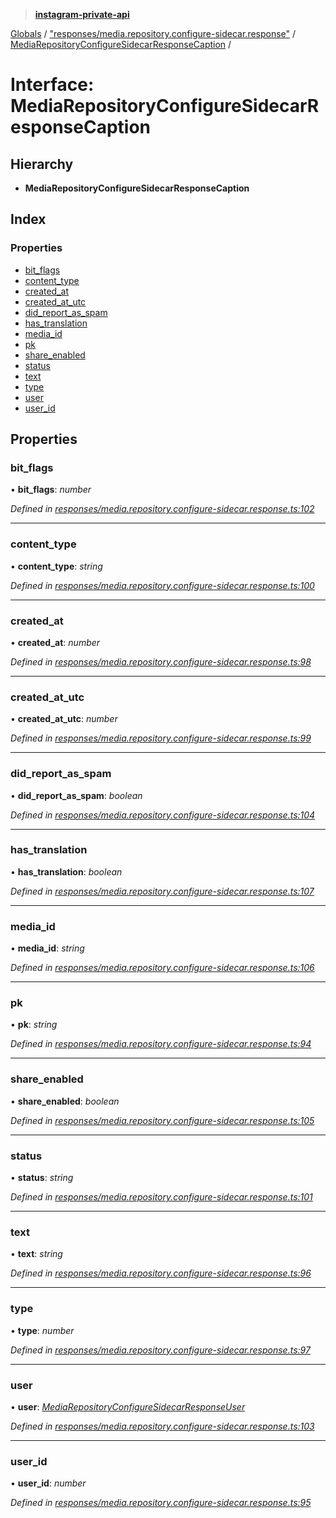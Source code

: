 > **[instagram-private-api](../README.md)**

[Globals](../README.md) / ["responses/media.repository.configure-sidecar.response"](../modules/_responses_media_repository_configure_sidecar_response_.md) / [MediaRepositoryConfigureSidecarResponseCaption](_responses_media_repository_configure_sidecar_response_.mediarepositoryconfiguresidecarresponsecaption.md) /

# Interface: MediaRepositoryConfigureSidecarResponseCaption

## Hierarchy

* **MediaRepositoryConfigureSidecarResponseCaption**

## Index

### Properties

* [bit_flags](_responses_media_repository_configure_sidecar_response_.mediarepositoryconfiguresidecarresponsecaption.md#bit_flags)
* [content_type](_responses_media_repository_configure_sidecar_response_.mediarepositoryconfiguresidecarresponsecaption.md#content_type)
* [created_at](_responses_media_repository_configure_sidecar_response_.mediarepositoryconfiguresidecarresponsecaption.md#created_at)
* [created_at_utc](_responses_media_repository_configure_sidecar_response_.mediarepositoryconfiguresidecarresponsecaption.md#created_at_utc)
* [did_report_as_spam](_responses_media_repository_configure_sidecar_response_.mediarepositoryconfiguresidecarresponsecaption.md#did_report_as_spam)
* [has_translation](_responses_media_repository_configure_sidecar_response_.mediarepositoryconfiguresidecarresponsecaption.md#has_translation)
* [media_id](_responses_media_repository_configure_sidecar_response_.mediarepositoryconfiguresidecarresponsecaption.md#media_id)
* [pk](_responses_media_repository_configure_sidecar_response_.mediarepositoryconfiguresidecarresponsecaption.md#pk)
* [share_enabled](_responses_media_repository_configure_sidecar_response_.mediarepositoryconfiguresidecarresponsecaption.md#share_enabled)
* [status](_responses_media_repository_configure_sidecar_response_.mediarepositoryconfiguresidecarresponsecaption.md#status)
* [text](_responses_media_repository_configure_sidecar_response_.mediarepositoryconfiguresidecarresponsecaption.md#text)
* [type](_responses_media_repository_configure_sidecar_response_.mediarepositoryconfiguresidecarresponsecaption.md#type)
* [user](_responses_media_repository_configure_sidecar_response_.mediarepositoryconfiguresidecarresponsecaption.md#user)
* [user_id](_responses_media_repository_configure_sidecar_response_.mediarepositoryconfiguresidecarresponsecaption.md#user_id)

## Properties

###  bit_flags

• **bit_flags**: *number*

*Defined in [responses/media.repository.configure-sidecar.response.ts:102](https://github.com/dilame/instagram-private-api/blob/01eb399/src/responses/media.repository.configure-sidecar.response.ts#L102)*

___

###  content_type

• **content_type**: *string*

*Defined in [responses/media.repository.configure-sidecar.response.ts:100](https://github.com/dilame/instagram-private-api/blob/01eb399/src/responses/media.repository.configure-sidecar.response.ts#L100)*

___

###  created_at

• **created_at**: *number*

*Defined in [responses/media.repository.configure-sidecar.response.ts:98](https://github.com/dilame/instagram-private-api/blob/01eb399/src/responses/media.repository.configure-sidecar.response.ts#L98)*

___

###  created_at_utc

• **created_at_utc**: *number*

*Defined in [responses/media.repository.configure-sidecar.response.ts:99](https://github.com/dilame/instagram-private-api/blob/01eb399/src/responses/media.repository.configure-sidecar.response.ts#L99)*

___

###  did_report_as_spam

• **did_report_as_spam**: *boolean*

*Defined in [responses/media.repository.configure-sidecar.response.ts:104](https://github.com/dilame/instagram-private-api/blob/01eb399/src/responses/media.repository.configure-sidecar.response.ts#L104)*

___

###  has_translation

• **has_translation**: *boolean*

*Defined in [responses/media.repository.configure-sidecar.response.ts:107](https://github.com/dilame/instagram-private-api/blob/01eb399/src/responses/media.repository.configure-sidecar.response.ts#L107)*

___

###  media_id

• **media_id**: *string*

*Defined in [responses/media.repository.configure-sidecar.response.ts:106](https://github.com/dilame/instagram-private-api/blob/01eb399/src/responses/media.repository.configure-sidecar.response.ts#L106)*

___

###  pk

• **pk**: *string*

*Defined in [responses/media.repository.configure-sidecar.response.ts:94](https://github.com/dilame/instagram-private-api/blob/01eb399/src/responses/media.repository.configure-sidecar.response.ts#L94)*

___

###  share_enabled

• **share_enabled**: *boolean*

*Defined in [responses/media.repository.configure-sidecar.response.ts:105](https://github.com/dilame/instagram-private-api/blob/01eb399/src/responses/media.repository.configure-sidecar.response.ts#L105)*

___

###  status

• **status**: *string*

*Defined in [responses/media.repository.configure-sidecar.response.ts:101](https://github.com/dilame/instagram-private-api/blob/01eb399/src/responses/media.repository.configure-sidecar.response.ts#L101)*

___

###  text

• **text**: *string*

*Defined in [responses/media.repository.configure-sidecar.response.ts:96](https://github.com/dilame/instagram-private-api/blob/01eb399/src/responses/media.repository.configure-sidecar.response.ts#L96)*

___

###  type

• **type**: *number*

*Defined in [responses/media.repository.configure-sidecar.response.ts:97](https://github.com/dilame/instagram-private-api/blob/01eb399/src/responses/media.repository.configure-sidecar.response.ts#L97)*

___

###  user

• **user**: *[MediaRepositoryConfigureSidecarResponseUser](_responses_media_repository_configure_sidecar_response_.mediarepositoryconfiguresidecarresponseuser.md)*

*Defined in [responses/media.repository.configure-sidecar.response.ts:103](https://github.com/dilame/instagram-private-api/blob/01eb399/src/responses/media.repository.configure-sidecar.response.ts#L103)*

___

###  user_id

• **user_id**: *number*

*Defined in [responses/media.repository.configure-sidecar.response.ts:95](https://github.com/dilame/instagram-private-api/blob/01eb399/src/responses/media.repository.configure-sidecar.response.ts#L95)*